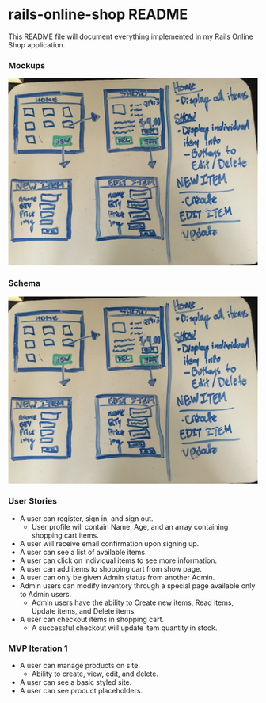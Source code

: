# rails-online-shop README

This README file will document everything implemented in my Rails Online Shop application.

### Mockups
<img src='./mockup.jpg'>

### Schema
<img src='./mockup.jpg'>


### User Stories
* A user can register, sign in, and sign out.
  * User profile will contain Name, Age, and an array containing shopping cart items.
* A user will receive email confirmation upon signing up.
* A user can see a list of available items.
* A user can click on individual items to see more information.
* A user can add items to shopping cart from show page.
* A user can only be given Admin status from another Admin.
* Admin users can modify inventory through a special page available only to Admin users. 
  * Admin users have the ability to Create new items, Read items, Update items, and Delete items.
* A user can checkout items in shopping cart.
  * A successful checkout will update item quantity in stock.

### MVP Iteration 1
* A user can manage products on site.
  * Ability to create, view, edit, and delete.
* A user can see a basic styled site.
* A user can see product placeholders.

